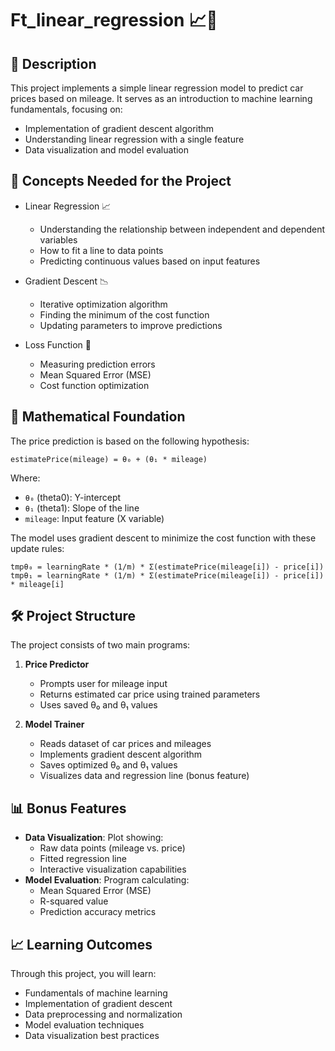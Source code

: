 # Ft_linear_regression 📈🚗

## 📝 Description
This project implements a simple linear regression model to predict car prices based on mileage. It serves as an introduction to machine learning fundamentals, focusing on:
- Implementation of gradient descent algorithm
- Understanding linear regression with a single feature
- Data visualization and model evaluation

## 🧠 Concepts Needed for the Project
* Linear Regression 📈
  - Understanding the relationship between independent and dependent variables
  - How to fit a line to data points
  - Predicting continuous values based on input features

* Gradient Descent 📉
  - Iterative optimization algorithm
  - Finding the minimum of the cost function
  - Updating parameters to improve predictions

* Loss Function 🧮
  - Measuring prediction errors
  - Mean Squared Error (MSE)
  - Cost function optimization

## 🧮 Mathematical Foundation
The price prediction is based on the following hypothesis:
```
estimatePrice(mileage) = θ₀ + (θ₁ * mileage)
```
Where:
- `θ₀` (theta0): Y-intercept
- `θ₁` (theta1): Slope of the line
- `mileage`: Input feature (X variable)

The model uses gradient descent to minimize the cost function with these update rules:
```
tmpθ₀ = learningRate * (1/m) * Σ(estimatePrice(mileage[i]) - price[i])
tmpθ₁ = learningRate * (1/m) * Σ(estimatePrice(mileage[i]) - price[i]) * mileage[i]
```

## 🛠️ Project Structure
The project consists of two main programs:
1. **Price Predictor**
   - Prompts user for mileage input
   - Returns estimated car price using trained parameters
   - Uses saved θ₀ and θ₁ values

2. **Model Trainer**
   - Reads dataset of car prices and mileages
   - Implements gradient descent algorithm
   - Saves optimized θ₀ and θ₁ values
   - Visualizes data and regression line (bonus feature)

## 📊 Bonus Features
- **Data Visualization**: Plot showing:
  - Raw data points (mileage vs. price)
  - Fitted regression line
  - Interactive visualization capabilities
- **Model Evaluation**: Program calculating:
  - Mean Squared Error (MSE)
  - R-squared value
  - Prediction accuracy metrics
    
## 📈 Learning Outcomes
Through this project, you will learn:
- Fundamentals of machine learning
- Implementation of gradient descent
- Data preprocessing and normalization
- Model evaluation techniques
- Data visualization best practices
